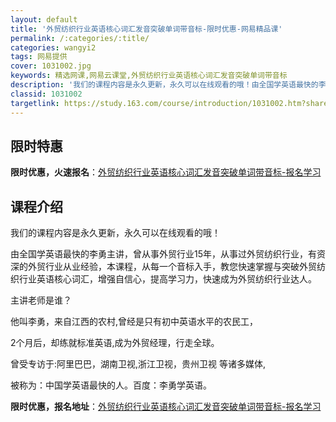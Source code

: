 ```yaml
---
layout: default
title: '外贸纺织行业英语核心词汇发音突破单词带音标-限时优惠-网易精品课'
permalink: /:categories/:title/
categories: wangyi2
tags: 网易提供
cover: 1031002.jpg
keywords: 精选网课,网易云课堂,外贸纺织行业英语核心词汇发音突破单词带音标
description: '我们的课程内容是永久更新，永久可以在线观看的哦！由全国学英语最快的李勇主讲，曾从事外贸行业15年，从事过外贸纺织行业，有'
classid: 1031002
targetlink: https://study.163.com/course/introduction/1031002.htm?share=1&shareId=1025206652&utm_campaign=share&utm_medium=iphoneShare&utm_source=&utm_u=1025206652
---
```


## 限时特惠

**限时优惠，火速报名**：[外贸纺织行业英语核心词汇发音突破单词带音标-报名学习](https://study.163.com/course/introduction/1031002.htm?share=1&shareId=1025206652&utm_campaign=share&utm_medium=iphoneShare&utm_source=&utm_u=1025206652)

## 课程介绍

我们的课程内容是永久更新，永久可以在线观看的哦！

由全国学英语最快的李勇主讲，曾从事外贸行业15年，从事过外贸纺织行业，有资深的外贸行业从业经验，本课程，从每一个音标入手，教您快速掌握与突破外贸纺织行业英语核心词汇，增强自信心，提高学习力，快速成为外贸纺织行业达人。

主讲老师是谁？

他叫李勇，来自江西的农村,曾经是只有初中英语水平的农民工，

2个月后，却练就标准英语,成为外贸经理，行走全球。

曾受专访于:阿里巴巴，湖南卫视,浙江卫视，贵州卫视 等诸多媒体, 

被称为：中国学英语最快的人。百度：李勇学英语。

**限时优惠，报名地址**：[外贸纺织行业英语核心词汇发音突破单词带音标-报名学习](https://study.163.com/course/introduction/1031002.htm?share=1&shareId=1025206652&utm_campaign=share&utm_medium=iphoneShare&utm_source=&utm_u=1025206652)

